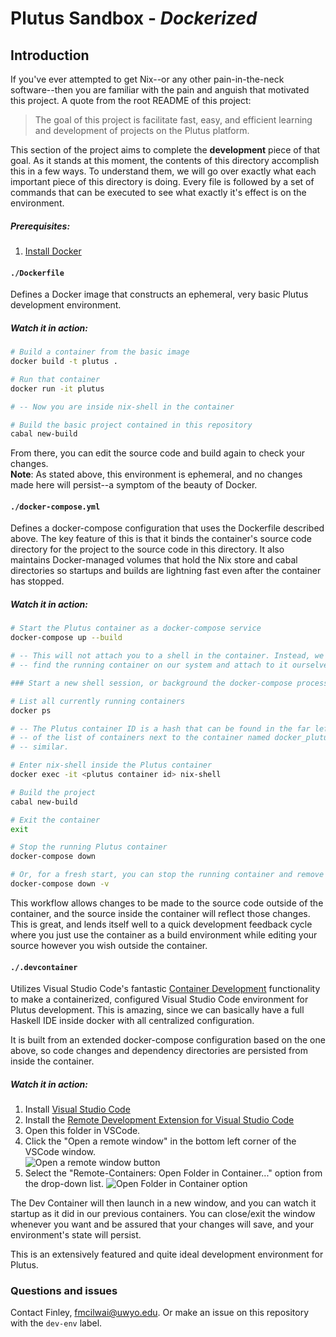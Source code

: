 # Plutus Sandbox - *Dockerized* 

## Introduction
If you've ever attempted to get Nix--or any other pain-in-the-neck software--then
you are familiar with the pain and anguish that motivated this project. A quote
from the root README of this project:
> The goal of this project is facilitate fast, easy, and efficient learning and
development of projects on the Plutus platform.

This section of the project aims to complete the **development** piece of that
goal. As it stands at this moment, the contents of this directory accomplish this
in a few ways. To understand them, we will go over exactly what each important 
piece of this directory is doing. Every file is followed by a set of commands
that can be executed to see what exactly it's effect is on the environment.

##### Prerequisites:
1. [Install Docker](https://www.docker.com/)

#### `./Dockerfile`
Defines a Docker image that constructs an ephemeral, very basic Plutus
development environment.
##### Watch it in action:
```bash
# Build a container from the basic image
docker build -t plutus .

# Run that container
docker run -it plutus

# -- Now you are inside nix-shell in the container

# Build the basic project contained in this repository
cabal new-build
```
From there, you can edit the source code and build again to check your changes.  
**Note**: As stated above, this environment is ephemeral, and no changes made
here will persist--a symptom of the beauty of Docker.

#### `./docker-compose.yml`
Defines a docker-compose configuration that uses the Dockerfile described above.
The key feature of this is that it binds the container's source code directory
for the project to the source code in this directory. It also maintains 
Docker-managed volumes that hold the Nix store and cabal directories so startups
and builds are lightning fast even after the container has stopped.
##### Watch it in action:
```bash
# Start the Plutus container as a docker-compose service
docker-compose up --build

# -- This will not attach you to a shell in the container. Instead, we must
# -- find the running container on our system and attach to it ourselves.

### Start a new shell session, or background the docker-compose process

# List all currently running containers
docker ps

# -- The Plutus container ID is a hash that can be found in the far left column
# -- of the list of containers next to the container named docker_plutus or
# -- similar.

# Enter nix-shell inside the Plutus container
docker exec -it <plutus container id> nix-shell

# Build the project
cabal new-build

# Exit the container
exit

# Stop the running Plutus container
docker-compose down

# Or, for a fresh start, you can stop the running container and remove the docker-managed volumes
docker-compose down -v
```
This workflow allows changes to be made to the source code outside of the container, and
the source inside the container will reflect those changes. This is great, and
lends itself well to a quick development feedback cycle where you just use the
container as a build environment while editing your source however you wish
outside the container.

#### `./.devcontainer`
Utilizes Visual Studio Code's fantastic [Container Development](https://code.visualstudio.com/docs/remote/containers)
functionality to make a containerized, configured Visual Studio Code environment
for Plutus development. This is amazing, since we can basically have a full Haskell
IDE inside docker with all centralized configuration.

It is built from an extended docker-compose configuration based on the one above,
so code changes and dependency directories are persisted from inside the container.

##### Watch it in action:
1. Install [Visual Studio Code](https://code.visualstudio.com/)
2. Install the [Remote Development Extension for Visual Studio Code](https://github.com/Microsoft/vscode-remote-release)
3. Open this folder in VSCode.
4. Click the "Open a remote window" in the bottom left corner of the VSCode window.  
![Open a remote window button](https://i.imgur.com/lo5WsLE.jpg)
5. Select the "Remote-Containers: Open Folder in Container..." option from the drop-down list.
![Open Folder in Container option](https://i.imgur.com/eIcKfH3.jpg)

The Dev Container will then launch in a new window, and you can watch it startup
as it did in our previous containers. You can close/exit the window whenever you want
and be assured that your changes will save, and your environment's state will persist.

This is an extensively featured and quite ideal development environment for Plutus.

### Questions and issues
Contact Finley, fmcilwai@uwyo.edu. Or make an issue on this repository with the
`dev-env` label.
